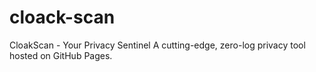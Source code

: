 # cloack-scan
CloakScan - Your Privacy Sentinel  A cutting-edge, zero-log privacy tool hosted on GitHub Pages. 
